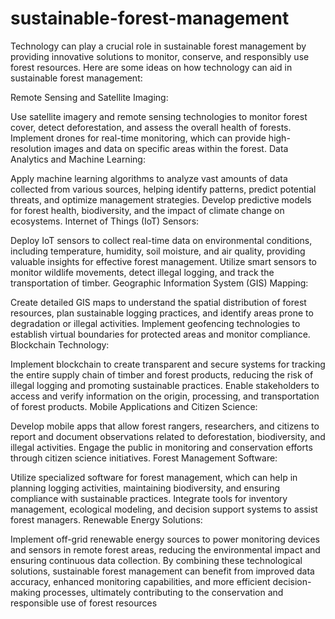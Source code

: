# sustainable-forest-management
Technology can play a crucial role in sustainable forest management by providing innovative solutions to monitor, conserve, and responsibly use forest resources. Here are some ideas on how technology can aid in sustainable forest management:

Remote Sensing and Satellite Imaging:

Use satellite imagery and remote sensing technologies to monitor forest cover, detect deforestation, and assess the overall health of forests.
Implement drones for real-time monitoring, which can provide high-resolution images and data on specific areas within the forest.
Data Analytics and Machine Learning:

Apply machine learning algorithms to analyze vast amounts of data collected from various sources, helping identify patterns, predict potential threats, and optimize management strategies.
Develop predictive models for forest health, biodiversity, and the impact of climate change on ecosystems.
Internet of Things (IoT) Sensors:

Deploy IoT sensors to collect real-time data on environmental conditions, including temperature, humidity, soil moisture, and air quality, providing valuable insights for effective forest management.
Utilize smart sensors to monitor wildlife movements, detect illegal logging, and track the transportation of timber.
Geographic Information System (GIS) Mapping:

Create detailed GIS maps to understand the spatial distribution of forest resources, plan sustainable logging practices, and identify areas prone to degradation or illegal activities.
Implement geofencing technologies to establish virtual boundaries for protected areas and monitor compliance.
Blockchain Technology:

Implement blockchain to create transparent and secure systems for tracking the entire supply chain of timber and forest products, reducing the risk of illegal logging and promoting sustainable practices.
Enable stakeholders to access and verify information on the origin, processing, and transportation of forest products.
Mobile Applications and Citizen Science:

Develop mobile apps that allow forest rangers, researchers, and citizens to report and document observations related to deforestation, biodiversity, and illegal activities.
Engage the public in monitoring and conservation efforts through citizen science initiatives.
Forest Management Software:

Utilize specialized software for forest management, which can help in planning logging activities, maintaining biodiversity, and ensuring compliance with sustainable practices.
Integrate tools for inventory management, ecological modeling, and decision support systems to assist forest managers.
Renewable Energy Solutions:

Implement off-grid renewable energy sources to power monitoring devices and sensors in remote forest areas, reducing the environmental impact and ensuring continuous data collection.
By combining these technological solutions, sustainable forest management can benefit from improved data accuracy, enhanced monitoring capabilities, and more efficient decision-making processes, ultimately contributing to the conservation and responsible use of forest resources
